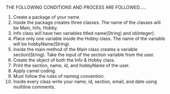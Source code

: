 THE FOLLOWING CONDITIONS AND PROCESS ARE FOLLOWED.....
1. Create a package of your name.
2. Inside the package creates three classes. The name of the classes will be Main, Info,
Hobby.
3. Info class will have two variables titled name(String) and id(integer).
4. Place only one variable inside the Hobby class. The name of the variable will be
hobbyName(String).
5. Inside the main method of the Main class creates a variable section(String). Take the
input of the section variable from the user.
6. Create the object of both the Info & Hobby class.
7. Print the section, name, id, and hobbyName of the user.
8. Apply camel coding.
9. Must follow the rules of naming convention.
10. Inside every class write your name, id, section, email, and date using multiline comments.
